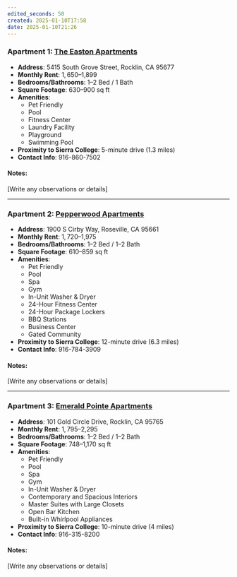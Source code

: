 ```yaml
---
edited_seconds: 50
created: 2025-01-10T17:58
date: 2025-01-10T21:26
---
```

### Apartment 1: [The Easton Apartments](https://www.livingattheeaston.com/)

- **Address**: 5415 South Grove Street, Rocklin, CA 95677
- **Monthly Rent**: $1,650–$1,899
- **Bedrooms/Bathrooms**: 1–2 Bed / 1 Bath
- **Square Footage**: 630–900 sq ft
- **Amenities**:
    - Pet Friendly
    - Pool
    - Fitness Center
    - Laundry Facility
    - Playground
    - Swimming Pool
- **Proximity to Sierra College**: 5-minute drive (1.3 miles)
- **Contact Info**: 916-860-7502

#### Notes:

[Write any observations or details]

---

### Apartment 2: [Pepperwood Apartments](https://www.roseville-california-apartments.com/)

- **Address**: 1900 S Cirby Way, Roseville, CA 95661
- **Monthly Rent**: $1,720–$1,975
- **Bedrooms/Bathrooms**: 1–2 Bed / 1–2 Bath
- **Square Footage**: 610–859 sq ft
- **Amenities**:
    - Pet Friendly
    - Pool
    - Spa
    - Gym
    - In-Unit Washer & Dryer
    - 24-Hour Fitness Center
    - 24-Hour Package Lockers
    - BBQ Stations
    - Business Center
    - Gated Community
- **Proximity to Sierra College**: 12-minute drive (6.3 miles)
- **Contact Info**: 916-784-3909

#### Notes:

[Write any observations or details]

---

### Apartment 3: [Emerald Pointe Apartments](https://www.emeraldpointeaptsrocklin.com/)

- **Address**: 101 Gold Circle Drive, Rocklin, CA 95765
- **Monthly Rent**: $1,795–$2,295
- **Bedrooms/Bathrooms**: 1–2 Bed / 1–2 Bath
- **Square Footage**: 748–1,170 sq ft
- **Amenities**:
    - Pet Friendly
    - Pool
    - Spa
    - Gym
    - In-Unit Washer & Dryer
    - Contemporary and Spacious Interiors
    - Master Suites with Large Closets
    - Open Bar Kitchen
    - Built-in Whirlpool Appliances
- **Proximity to Sierra College**: 10-minute drive (4 miles)
- **Contact Info**: 916-315-8200

#### Notes:

[Write any observations or details]